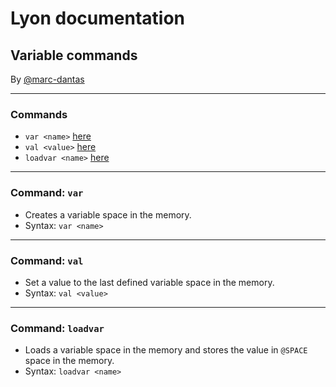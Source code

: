 # Lyon documentation
## Variable commands
By [@marc-dantas](https://github.com/marc-dantas)

<hr>

### Commands
- `var <name>` [here](#var)
- `val <value>` [here](#val)
- `loadvar <name>` [here](#loadvar)

<hr>

<h3 id="var">Command: <code>var</code></h3> 

- Creates a variable space in the memory.
- Syntax: `var <name>`

<hr>

<h3 id="val">Command: <code>val</code></h3>

- Set a value to the last defined variable space in the memory.
- Syntax: `val <value>`

<hr>

<h3 id="loadvar">Command: <code>loadvar</code></h3>

- Loads a variable space in the memory and stores the value in `@SPACE` space in the memory.
- Syntax: `loadvar <name>`